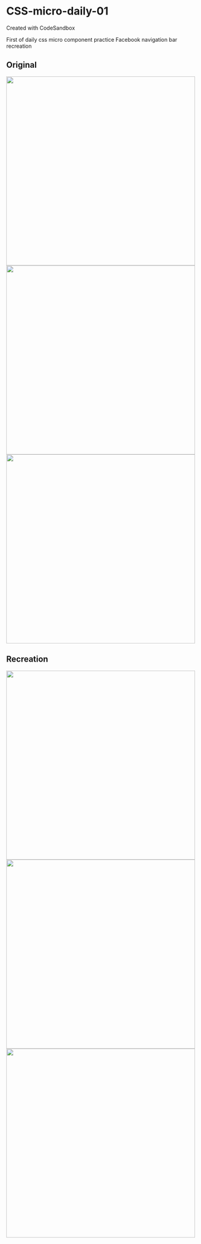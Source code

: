 # CSS-micro-daily-01
Created with CodeSandbox

First of daily css micro component practice
Facebook navigation bar recreation

## Original   
<img src="https://user-images.githubusercontent.com/3280206/173956317-6db7a2d8-da9d-4360-bf59-ac007370fb1c.png" width="500" >
<img src="https://user-images.githubusercontent.com/3280206/173955882-ce16c250-793f-44b0-959a-bc67e5f4ce5f.png" width="500" >
<img src="https://user-images.githubusercontent.com/3280206/173956680-f98a60c4-4644-4e8f-93a5-bba0e0cce5b9.png" width="500" >

## Recreation  
<img src="https://user-images.githubusercontent.com/3280206/173956391-3a2a7bb6-da3b-4d14-8652-c763dc9a2481.png" width="500" >
<img src="https://user-images.githubusercontent.com/3280206/173956020-3f7b84d7-7130-48de-9f2a-640ebb377720.png" width="500" >
<img src="https://user-images.githubusercontent.com/3280206/173956531-17490830-7c9e-4c4a-bf4a-861971acac39.png" width="500" >



